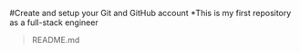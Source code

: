 #Create and setup your Git and GitHub account
*This is my first repository as a full-stack engineer
>README.md
